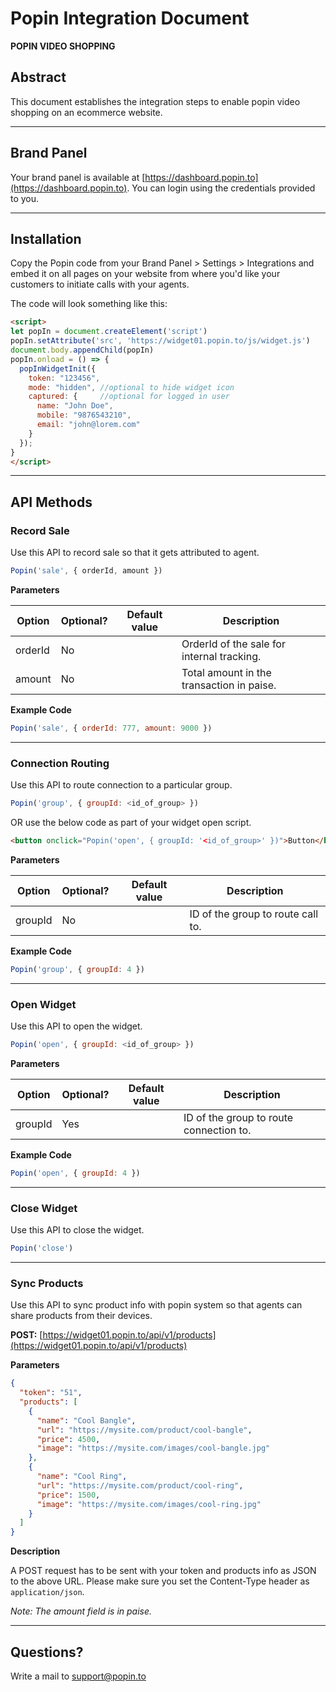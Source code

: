 # Popin Integration Document

**POPIN VIDEO SHOPPING**

## Abstract

This document establishes the integration steps to enable popin video shopping on an ecommerce website.

---

## Brand Panel

Your brand panel is available at [https://dashboard.popin.to](https://dashboard.popin.to). You can login using the credentials provided to you.

---

## Installation

Copy the Popin code from your Brand Panel > Settings > Integrations and embed it on all pages on your website from where you'd like your customers to initiate calls with your agents.

The code will look something like this:

```html
<script>
let popIn = document.createElement('script')
popIn.setAttribute('src', 'https://widget01.popin.to/js/widget.js')
document.body.appendChild(popIn)
popIn.onload = () => {
  popInWidgetInit({
    token: "123456",
    mode: "hidden", //optional to hide widget icon
    captured: {     //optional for logged in user
      name: "John Doe",
      mobile: "9876543210",
      email: "john@lorem.com"
    }
  });
}
</script>
```

---

## API Methods

### Record Sale

Use this API to record sale so that it gets attributed to agent.

```javascript
Popin('sale', { orderId, amount })
```

**Parameters**

| Option   | Optional? | Default value | Description                           |
|----------|-----------|---------------|---------------------------------------|
| orderId  | No        |               | OrderId of the sale for internal tracking. |
| amount   | No        |               | Total amount in the transaction in paise.   |

**Example Code**

```javascript
Popin('sale', { orderId: 777, amount: 9000 })
```

---

### Connection Routing

Use this API to route connection to a particular group.

```javascript
Popin('group', { groupId: <id_of_group> })
```

OR use the below code as part of your widget open script.

```html
<button onclick="Popin('open', { groupId: '<id_of_group>' })">Button</button>
```

**Parameters**

| Option   | Optional? | Default value | Description                  |
|----------|-----------|---------------|------------------------------|
| groupId  | No        |               | ID of the group to route call to. |

**Example Code**

```javascript
Popin('group', { groupId: 4 })
```

---

### Open Widget

Use this API to open the widget.

```javascript
Popin('open', { groupId: <id_of_group> })
```

**Parameters**

| Option   | Optional? | Default value | Description                  |
|----------|-----------|---------------|------------------------------|
| groupId  | Yes       |               | ID of the group to route connection to. |

**Example Code**

```javascript
Popin('open', { groupId: 4 })
```

---

### Close Widget

Use this API to close the widget.

```javascript
Popin('close')
```

---

### Sync Products

Use this API to sync product info with popin system so that agents can share products from their devices.

**POST:** [https://widget01.popin.to/api/v1/products](https://widget01.popin.to/api/v1/products)

**Parameters**

```json
{
  "token": "51",
  "products": [
    {
      "name": "Cool Bangle",
      "url": "https://mysite.com/product/cool-bangle",
      "price": 4500,
      "image": "https://mysite.com/images/cool-bangle.jpg"
    },
    {
      "name": "Cool Ring",
      "url": "https://mysite.com/product/cool-ring",
      "price": 1500,
      "image": "https://mysite.com/images/cool-ring.jpg"
    }
  ]
}
```

**Description**

A POST request has to be sent with your token and products info as JSON to the above URL. Please make sure you set the Content-Type header as `application/json`. 

*Note: The amount field is in paise.*

---

## Questions?

Write a mail to [support@popin.to](mailto:support@popin.to)


